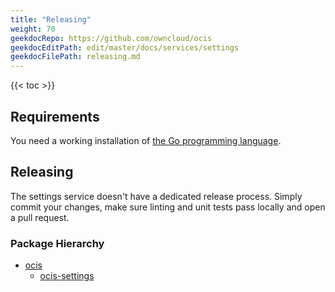 ```yaml
---
title: "Releasing"
weight: 70
geekdocRepo: https://github.com/owncloud/ocis
geekdocEditPath: edit/master/docs/services/settings
geekdocFilePath: releasing.md
---
```


{{< toc >}}

## Requirements

You need a working installation of [the Go programming language](https://golang.org/).

## Releasing

The settings service doesn't have a dedicated release process. Simply commit your changes, make sure linting and unit tests pass locally and open a pull request.

### Package Hierarchy

- [ocis](https://github.com/owncloud/ocis)
    - [ocis-settings](https://github.com/owncloud/ocis/tree/master/settings)
